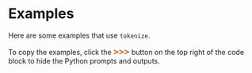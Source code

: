 Examples
========

Here are some examples that use `tokenize`.

To copy the examples, click the **<code style="color:#c65d09;
font-size:18px">\>\>\></code>** button on the top right of the code block to
hide the Python prompts and outputs.
